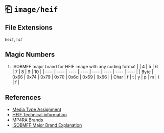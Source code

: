 # [⎗](../README.md) `image/heif`

## File Extensions

`heif`, `hif`

## Magic Numbers

1. ISOBMFF major brand for HEIF image with any coding format
   | | 4 | 5 | 6 | 7 | 8 | 9 | 10 |
   | ---- | ---- | ---- | ---- | ---- | ---- | ---- | ---- |
   | Byte | 0x66 | 0x74 | 0x79 | 0x70 | 0x6d | 0x69 | 0x66 |
   | Char | f | t | y | p | m | i | f |

## References

- [Media Type Assignment](https://www.iana.org/assignments/media-types/image/heif)
- [HEIF Technical information](https://nokiatech.github.io/heif/technical.html)
- [MP4RA Brands](https://mp4ra.org/registered-types/brands)
- [ISOBMFF Major Brand Explanation](https://www.ftyps.com/what.html)
